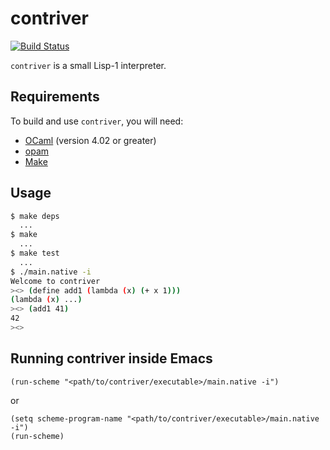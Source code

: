 # contriver

[![Build Status](https://travis-ci.org/henrytill/contriver.svg?branch=master)](https://travis-ci.org/henrytill/contriver)

`contriver` is a small Lisp-1 interpreter.

## Requirements

To build and use `contriver`, you will need:

* [OCaml](https://ocaml.org/) (version 4.02 or greater)
* [opam](https://opam.ocaml.org/)
* [Make](https://www.gnu.org/software/make/)

## Usage

```sh
$ make deps
  ...
$ make
  ...
$ make test
  ...
$ ./main.native -i
Welcome to contriver
><> (define add1 (lambda (x) (+ x 1)))
(lambda (x) ...)
><> (add1 41)
42
><>
```

## Running contriver inside Emacs

```elisp
(run-scheme "<path/to/contriver/executable>/main.native -i")
```

or

```elisp
(setq scheme-program-name "<path/to/contriver/executable>/main.native -i")
(run-scheme)
```
